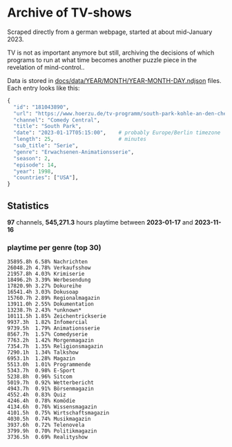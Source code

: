 # Archive of TV-shows

Scraped directly from a german webpage, started at about mid-January 2023.

TV is not as important anymore but still, archiving the decisions of which programs to run at what time
becomes another puzzle piece in the revelation of mind-control.. 

Data is stored in [docs/data/YEAR/MONTH/YEAR-MONTH-DAY.ndjson](docs/data/) files. 
Each entry looks like this:

```python
{
  "id": "181043890", 
  "url": "https://www.hoerzu.de/tv-programm/south-park-kohle-an-den-chefkoch/bid_181043890/", 
  "channel": "Comedy Central", 
  "title": "South Park", 
  "date": "2023-01-17T05:15:00",    # probably Europe/Berlin timezone 
  "length": 25,                     # minutes 
  "sub_title": "Serie", 
  "genre": "Erwachsenen-Animationsserie", 
  "season": 2, 
  "episode": 14, 
  "year": 1998, 
  "countries": ["USA"],
}
```

## Statistics

**97** channels, **545,271.3** hours playtime between **2023-01-17** and **2023-11-16**


### playtime per genre (top 30)

    35895.8h 6.58% Nachrichten
    26048.2h 4.78% Verkaufsshow
    21957.8h 4.03% Krimiserie
    18496.2h 3.39% Werbesendung
    17820.9h 3.27% Dokureihe
    16541.4h 3.03% Dokusoap
    15760.7h 2.89% Regionalmagazin
    13911.0h 2.55% Dokumentation
    13238.7h 2.43% *unknown*
    10111.5h 1.85% Zeichentrickserie
    9937.3h  1.82% Infomercial
    9739.5h  1.79% Animationsserie
    8567.7h  1.57% Comedyserie
    7763.2h  1.42% Morgenmagazin
    7354.7h  1.35% Religionsmagazin
    7290.1h  1.34% Talkshow
    6953.1h  1.28% Magazin
    5513.0h  1.01% Programmende
    5343.7h  0.98% E-Sport
    5238.8h  0.96% Sitcom
    5019.7h  0.92% Wetterbericht
    4943.7h  0.91% Börsenmagazin
    4552.4h  0.83% Quiz
    4246.4h  0.78% Komödie
    4134.6h  0.76% Wissensmagazin
    4101.5h  0.75% Wirtschaftsmagazin
    4030.5h  0.74% Musikmagazin
    3937.6h  0.72% Telenovela
    3799.9h  0.70% Politikmagazin
    3736.5h  0.69% Realityshow
